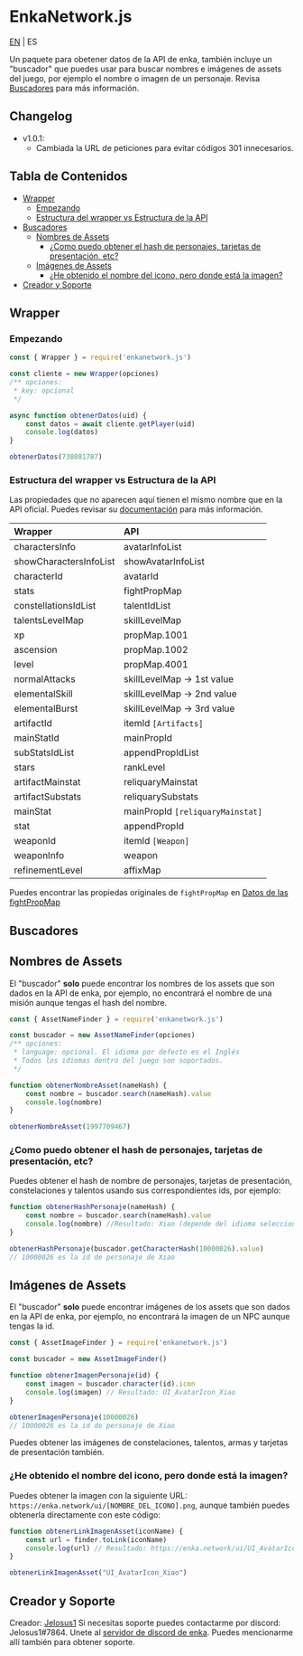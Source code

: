 # EnkaNetwork.js

[EN](/README.md) | ES

Un paquete para obetener datos de la API de enka, también incluye un "buscador" que puedes usar para buscar nombres e imágenes de assets del juego, por ejemplo el nombre o imagen de un personaje. Revisa [Buscadores](#buscadores) para más información.

## Changelog
- v1.0.1:
	- Cambiada la URL de peticiones para evitar códigos 301 innecesarios.

## Tabla de Contenidos
- [Wrapper](#wrapper)
	- [Empezando](#empezando)
	- [Estructura del wrapper vs Estructura de la API](#estructura-del-wrapper-vs-estructura-de-la-api)
- [Buscadores](#buscadores)
	- [Nombres de Assets](#nombres-de-assets)  
		- [¿Como puedo obtener el hash de personajes, tarjetas de presentación, etc?](#¿como-puedo-obtener-el-hash-de-personajes-tarjetas-de-presentación-etc) 
	- [Imágenes de Assets](#imágenes-de-assets) 
		- [¿He obtenido el nombre del icono, pero donde está la imagen?](#¿he-obtenido-el-nombre-del-icono-pero-donde-está-la-imagen)
- [Creador y Soporte](#creador-y-soporte) 

## Wrapper

### Empezando

```js
const { Wrapper } = require('enkanetwork.js')

const cliente = new Wrapper(opciones)
/** opciones:
 * key: opcional
 */

async function obtenerDatos(uid) {
	const datos = await cliente.getPlayer(uid)
	console.log(datos)
}

obtenerDatos(738081787)
```

### Estructura del wrapper vs Estructura de la API

Las propiedades que no aparecen aquí tienen el mismo nombre que en la API oficial. Puedes revisar su [documentación](https://api.enka.network/#/) para más información.

| Wrapper | API |
| :---------- | :--- | 
| charactersInfo | avatarInfoList |
| showCharactersInfoList | showAvatarInfoList |
| characterId | avatarId |
| stats | fightPropMap |
| constellationsIdList | talentIdList |
| talentsLevelMap | skillLevelMap |
| xp | propMap.1001 |
| ascension | propMap.1002 |
| level | propMap.4001 |
| normalAttacks | skillLevelMap -> 1st value |
| elementalSkill | skillLevelMap -> 2nd value |
| elementalBurst | skillLevelMap -> 3rd value |
| artifactId | itemId `[Artifacts]` |
| mainStatId | mainPropId |
| subStatsIdList | appendPropIdList |
| stars | rankLevel |
| artifactMainstat | reliquaryMainstat |
| artifactSubstats | reliquarySubstats |
| mainStat | mainPropId `[reliquaryMainstat]` |
| stat | appendPropId |
| weaponId | itemId `[Weapon]` |
| weaponInfo | weapon |
| refinementLevel | affixMap |

Puedes encontrar las propiedas originales de `fightPropMap` en [Datos de las fightPropMap](https://api.enka.network/#/api_es?id=fightprop)

## Buscadores

## Nombres de Assets

El "buscador" **solo** puede encontrar los nombres de los assets que son dados en la API de enka, por ejemplo, no encontrará el nombre de una misión aunque tengas el hash del nombre.

```js
const { AssetNameFinder } = require('enkanetwork.js')

const buscador = new AssetNameFinder(opciones)
/** opciones:
 * language: opcional. El idioma por defecto es el Inglés
 * Todos los idiomas dentro del juego son soportados.
 */

function obtenerNombreAsset(nameHash) {
	const nombre = buscador.search(nameHash).value
	console.log(nombre)
} 

obtenerNombreAsset(1997709467)
```

### ¿Como puedo obtener el hash de personajes, tarjetas de presentación, etc?

Puedes obtener el hash de nombre de personajes, tarjetas de presentación, constelaciones y talentos usando sus correspondientes ids, por ejemplo:

```js
function obtenerHashPersonaje(nameHash) {
	const nombre = buscador.search(nameHash).value
	console.log(nombre) //Resultado: Xiao (depende del idioma seleccionado)
}

obtenerHashPersonaje(buscador.getCharacterHash(10000026).value)
// 10000026 es la id de personaje de Xiao
```

## Imágenes de Assets

El "buscador" **solo** puede encontrar imágenes de los assets que son dados en la API de enka, por ejemplo, no encontrará la imagen de un NPC aunque tengas la id.

```js
const { AssetImageFinder } = require('enkanetwork.js')

const buscador = new AssetImageFinder()

function obtenerImagenPersonaje(id) {
	const imagen = buscador.character(id).icon
	console.log(imagen) // Resultado: UI_AvatarIcon_Xiao
}

obtenerImagenPersonaje(10000026)
// 10000026 es la id de personaje de Xiao
```

Puedes obtener las imágenes de constelaciones, talentos, armas y tarjetas de presentación también.

### ¿He obtenido el nombre del icono, pero donde está la imagen?

Puedes obtener la imagen con la siguiente URL: `https://enka.network/ui/[NOMBRE_DEL_ICONO].png`, aunque también puedes obtenerla directamente con este código:

```js
function obtenerLinkImagenAsset(iconName) {
	const url = finder.toLink(iconName)
	console.log(url) // Resultado: https://enka.network/ui/UI_AvatarIcon_Xiao.png
}

obtenerLinkImagenAsset("UI_AvatarIcon_Xiao")
```

## Creador y Soporte

Creador: [Jelosus1](https://github.com/Jelosus2/)
Si necesitas soporte puedes contactarme por discord: Jelosus1#7864.
Unete al [servidor de discord de enka](https://discord.gg/eUv6gcsjqe). Puedes mencionarme allí también para obtener soporte.